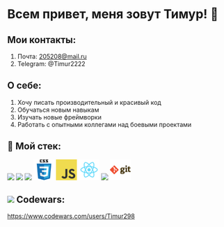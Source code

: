 # Всем привет, меня зовут Тимур! 👋

## Мои контакты:
1. Почта: 205208@mail.ru
2. Telegram: @Timur2222

## О себе:

1. Хочу писать производительный и красивый код
2. Обучаться новым навыкам
3. Изучать новые фреймворки
4. Работать с опытными коллегами над боевыми проектами


## :wrench: Мой стек:
<img src="https://user-images.githubusercontent.com/88931387/150746254-224eb5d1-d67e-4b92-90cb-a46b63e10fbc.png" width="48"> <img src="https://user-images.githubusercontent.com/88931387/150746442-ed2d70b1-4aae-45fe-a9af-9f6b4a05c212.png" width="48">
<img src="https://user-images.githubusercontent.com/88931387/150746463-7ea2c5cf-65f0-4b61-a23b-9e1091d1e12d.png" width="48">
<img src="https://raw.githubusercontent.com/github/explore/80688e429a7d4ef2fca1e82350fe8e3517d3494d/topics/css/css.png" width="48">
<img src="https://raw.githubusercontent.com/github/explore/80688e429a7d4ef2fca1e82350fe8e3517d3494d/topics/javascript/javascript.png" width="48">
<img src="https://raw.githubusercontent.com/github/explore/80688e429a7d4ef2fca1e82350fe8e3517d3494d/topics/react/react.png" width="48">
<img src="https://d33wubrfki0l68.cloudfront.net/0834d0215db51e91525a25acf97433051f280f2f/c30f5/img/redux.svg" width="48">
<img src="https://raw.githubusercontent.com/github/explore/80688e429a7d4ef2fca1e82350fe8e3517d3494d/topics/git/git.png" width="48">

## <img src="https://www.codewars.com/packs/assets/logo.61192cf7.svg" width="25"> Codewars:
https://www.codewars.com/users/Timur298

